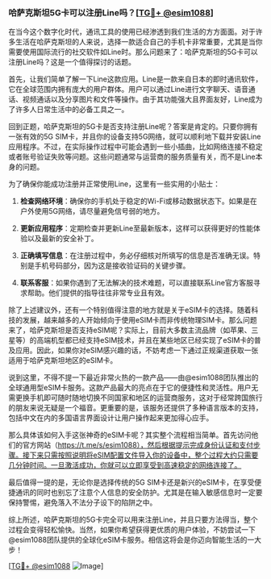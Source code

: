 ### 哈萨克斯坦5G卡可以注册Line吗？[[TG💪+ @esim1088](https://t.me/s/esim1088)]

在当今这个数字化时代，通讯工具的使用已经渗透到我们生活的方方面面。对于许多生活在哈萨克斯坦的人来说，选择一款适合自己的手机卡非常重要，尤其是当你需要使用国际流行的社交软件如Line时。那么问题来了：哈萨克斯坦的5G卡可以注册Line吗？这是一个值得探讨的话题。

首先，让我们简单了解一下Line这款应用。Line是一款来自日本的即时通讯软件，它在全球范围内拥有庞大的用户群体。用户可以通过Line进行文字聊天、语音通话、视频通话以及分享图片和文件等操作。由于其功能强大且界面友好，Line成为了许多人日常生活中的必备工具之一。

回到正题，哈萨克斯坦的5G卡是否支持注册Line呢？答案是肯定的。只要你拥有一张有效的5G SIM卡，并且你的设备支持5G网络，就可以顺利地下载并安装Line应用程序。不过，在实际操作过程中可能会遇到一些小插曲，比如网络连接不稳定或者账号验证失败等问题。这些问题通常与运营商的服务质量有关，而不是Line本身的问题。

为了确保你能成功注册并正常使用Line，这里有一些实用的小贴士：

1. **检查网络环境**：确保你的手机处于稳定的Wi-Fi或移动数据状态下。如果是在户外使用5G网络，请尽量避免信号弱的地方。
   
2. **更新应用程序**：定期检查并更新Line至最新版本，这样可以获得更好的性能体验以及最新的安全补丁。
   
3. **正确填写信息**：在注册过程中，务必仔细核对所填写的信息是否准确无误。特别是手机号码部分，因为这是接收验证码的关键步骤。

4. **联系客服**：如果你遇到了无法解决的技术难题，可以直接联系Line官方客服寻求帮助。他们提供的指导往往非常专业且有效。

除了上述建议外，还有一个特别值得注意的地方就是关于eSIM卡的选择。随着科技的发展，越来越多的人开始倾向于使用eSIM卡而非传统物理SIM卡。那么问题来了，哈萨克斯坦是否支持eSIM呢？实际上，目前大多数主流品牌（如苹果、三星等）的高端机型都已经支持eSIM技术，并且在某些地区已经实现了eSIM卡的普及应用。因此，如果你对eSIM感兴趣的话，不妨考虑一下通过正规渠道获取一张适用于哈萨克斯坦地区的eSIM卡。

说到这里，不得不提一下最近非常火热的一款产品——由@esim1088团队推出的全球通用型eSIM卡服务。这款产品最大的亮点在于它的便捷性和灵活性。用户无需更换手机即可随时随地切换不同国家和地区的运营商服务，这对于经常跨国旅行的朋友来说无疑是一个福音。更重要的是，该服务还提供了多种语言版本的支持，包括中文在内的多国语言界面设计让用户操作起来更加得心应手。

那么具体该如何入手这张神奇的eSIM卡呢？其实整个流程相当简单。首先访问他们的官方网站（https://t.me/s/esim1088），然后根据提示完成身份认证和支付步骤。接下来只需按照说明将eSIM配置文件导入你的设备中，整个过程大约只需要几分钟时间。一旦激活成功，你就可以立即享受到高速稳定的网络连接了。

最后值得一提的是，无论你是选择传统的5G SIM卡还是新兴的eSIM卡，在享受便捷通讯的同时也别忘了注意个人信息的安全防护。尤其是在输入敏感信息时一定要保持警惕，避免落入不法分子设下的陷阱之中。

综上所述，哈萨克斯坦的5G卡完全可以用来注册Line，并且只要方法得当，整个过程会变得轻松愉快。当然，如果你希望获得更优质的用户体验，不妨尝试一下@esim1088团队提供的全球化eSIM卡服务。相信这将会是你迈向智能生活的一大步！

[[TG💪+ @esim1088](https://t.me/s/esim1088) ![Image](https://i.postimg.cc/4NQfJmqS/Snipaste-2025-05-13-00-14-12.png)]
